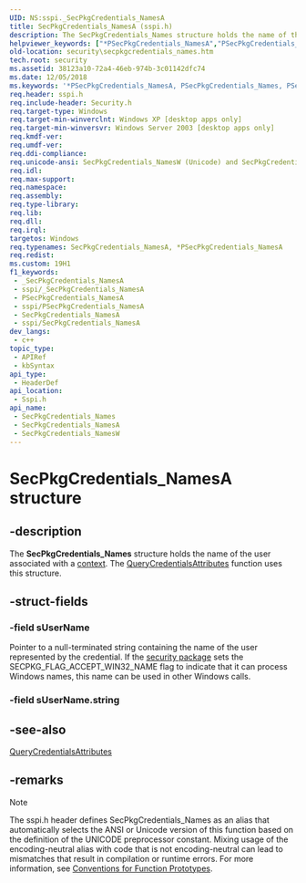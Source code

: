 ```yaml
---
UID: NS:sspi._SecPkgCredentials_NamesA
title: SecPkgCredentials_NamesA (sspi.h)
description: The SecPkgCredentials_Names structure holds the name of the user associated with a context. The QueryCredentialsAttributes function uses this structure. (ANSI)
helpviewer_keywords: ["*PSecPkgCredentials_NamesA","PSecPkgCredentials_Names","PSecPkgCredentials_Names structure pointer [Security]","SecPkgCredentials_Names","SecPkgCredentials_Names structure [Security]","SecPkgCredentials_NamesA","SecPkgCredentials_NamesW","_ssp_secpkgcredentials_names","security.secpkgcredentials_names","sspi/PSecPkgCredentials_Names","sspi/SecPkgCredentials_Names","sspi/SecPkgCredentials_NamesA","sspi/SecPkgCredentials_NamesW"]
old-location: security\secpkgcredentials_names.htm
tech.root: security
ms.assetid: 38123a10-72a4-46eb-974b-3c01142dfc74
ms.date: 12/05/2018
ms.keywords: '*PSecPkgCredentials_NamesA, PSecPkgCredentials_Names, PSecPkgCredentials_Names structure pointer [Security], SecPkgCredentials_Names, SecPkgCredentials_Names structure [Security], SecPkgCredentials_NamesA, SecPkgCredentials_NamesW, _ssp_secpkgcredentials_names, security.secpkgcredentials_names, sspi/PSecPkgCredentials_Names, sspi/SecPkgCredentials_Names, sspi/SecPkgCredentials_NamesA, sspi/SecPkgCredentials_NamesW'
req.header: sspi.h
req.include-header: Security.h
req.target-type: Windows
req.target-min-winverclnt: Windows XP [desktop apps only]
req.target-min-winversvr: Windows Server 2003 [desktop apps only]
req.kmdf-ver: 
req.umdf-ver: 
req.ddi-compliance: 
req.unicode-ansi: SecPkgCredentials_NamesW (Unicode) and SecPkgCredentials_NamesA (ANSI)
req.idl: 
req.max-support: 
req.namespace: 
req.assembly: 
req.type-library: 
req.lib: 
req.dll: 
req.irql: 
targetos: Windows
req.typenames: SecPkgCredentials_NamesA, *PSecPkgCredentials_NamesA
req.redist: 
ms.custom: 19H1
f1_keywords:
 - _SecPkgCredentials_NamesA
 - sspi/_SecPkgCredentials_NamesA
 - PSecPkgCredentials_NamesA
 - sspi/PSecPkgCredentials_NamesA
 - SecPkgCredentials_NamesA
 - sspi/SecPkgCredentials_NamesA
dev_langs:
 - c++
topic_type:
 - APIRef
 - kbSyntax
api_type:
 - HeaderDef
api_location:
 - Sspi.h
api_name:
 - SecPkgCredentials_Names
 - SecPkgCredentials_NamesA
 - SecPkgCredentials_NamesW
---
```


# SecPkgCredentials_NamesA structure


## -description

The <b>SecPkgCredentials_Names</b> structure holds the name of the user associated with a <a href="/windows/desktop/SecGloss/c-gly">context</a>. The 
<a href="/windows/desktop/api/sspi/nf-sspi-querycredentialsattributesa">QueryCredentialsAttributes</a> function uses this structure.

## -struct-fields

### -field sUserName

Pointer to a null-terminated string containing the name of the user represented by the credential. If the <a href="/windows/desktop/SecGloss/s-gly">security package</a> sets the SECPKG_FLAG_ACCEPT_WIN32_NAME flag to indicate that it can process Windows names, this name can be used in other Windows calls.

### -field sUserName.string

## -see-also

<a href="/windows/desktop/api/sspi/nf-sspi-querycredentialsattributesa">QueryCredentialsAttributes</a>

## -remarks

> [!NOTE]
> The sspi.h header defines SecPkgCredentials_Names as an alias that automatically selects the ANSI or Unicode version of this function based on the definition of the UNICODE preprocessor constant. Mixing usage of the encoding-neutral alias with code that is not encoding-neutral can lead to mismatches that result in compilation or runtime errors. For more information, see [Conventions for Function Prototypes](/windows/win32/intl/conventions-for-function-prototypes).
